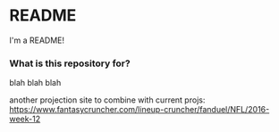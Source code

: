 # README #

I'm a README!

### What is this repository for? ###
blah blah blah

another projection site to combine with current projs:
https://www.fantasycruncher.com/lineup-cruncher/fanduel/NFL/2016-week-12